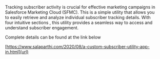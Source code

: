 Tracking subscriber activity is crucial for effective marketing campaigns in Salesforce Marketing Cloud (SFMC). This is a simple utility that allows you to easily retrieve and analyze individual subscriber tracking details. With four intuitive sections , this utility provides a seamless way to access and understand subscriber engagement.

Complete details can be found at the link below

[https://www.salaparthi.com/2020/08/a-custom-subscriber-utility-app-in.html](url)



